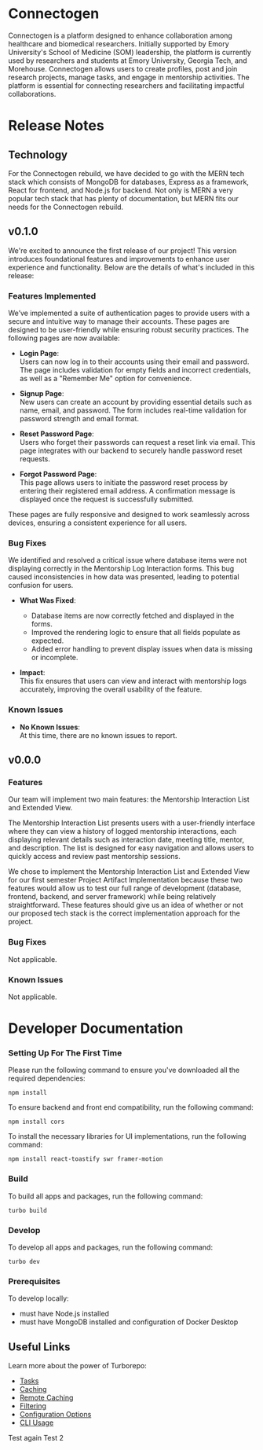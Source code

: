 # Connectogen

Connectogen is a platform designed to enhance collaboration among healthcare and biomedical researchers. Initially supported by Emory University's School of Medicine (SOM) leadership, the platform is currently used by researchers and students at Emory University, Georgia Tech, and Morehouse. Connectogen allows users to create profiles, post and join research projects, manage tasks, and engage in mentorship activities. The platform is essential for connecting researchers and facilitating impactful collaborations.

# Release Notes

## Technology

For the Connectogen rebuild, we have decided to go with the MERN tech stack which consists of MongoDB for databases, Express as a framework, React for frontend, and Node.js for backend. Not only is MERN a very popular tech stack that has plenty of documentation, but MERN fits our needs for the Connectogen rebuild.

## v0.1.0
We're excited to announce the first release of our project! This version introduces foundational features and improvements to enhance user experience and functionality. Below are the details of what's included in this release:

### Features Implemented
We’ve implemented a suite of authentication pages to provide users with a secure and intuitive way to manage their accounts. These pages are designed to be user-friendly while ensuring robust security practices. The following pages are now available:  

- **Login Page**:  
  Users can now log in to their accounts using their email and password. The page includes validation for empty fields and incorrect credentials, as well as a "Remember Me" option for convenience.  

- **Signup Page**:  
  New users can create an account by providing essential details such as name, email, and password. The form includes real-time validation for password strength and email format.  

- **Reset Password Page**:  
  Users who forget their passwords can request a reset link via email. This page integrates with our backend to securely handle password reset requests.  

- **Forgot Password Page**:  
  This page allows users to initiate the password reset process by entering their registered email address. A confirmation message is displayed once the request is successfully submitted.  

These pages are fully responsive and designed to work seamlessly across devices, ensuring a consistent experience for all users.

### Bug Fixes
We identified and resolved a critical issue where database items were not displaying correctly in the Mentorship Log Interaction forms. This bug caused inconsistencies in how data was presented, leading to potential confusion for users.  

- **What Was Fixed**:  
  - Database items are now correctly fetched and displayed in the forms.  
  - Improved the rendering logic to ensure that all fields populate as expected.  
  - Added error handling to prevent display issues when data is missing or incomplete.  

- **Impact**:  
  This fix ensures that users can view and interact with mentorship logs accurately, improving the overall usability of the feature.
  
### Known Issues
- **No Known Issues**:  
  At this time, there are no known issues to report.

## v0.0.0

### Features

Our team will implement two main features: the Mentorship Interaction List and Extended View.

The Mentorship Interaction List presents users with a user-friendly interface where they can view a history of logged mentorship interactions, each displaying relevant details such as interaction date, meeting title, mentor, and description. The list is designed for easy navigation and allows users to quickly access and review past mentorship sessions.

We chose to implement the Mentorship Interaction List and Extended View for our first semester Project Artifact Implementation because these two features would allow us to test our full range of development (database, frontend, backend, and server framework) while being relatively straightforward. These features should give us an idea of whether or not our proposed tech stack is the correct implementation approach for the project. 

### Bug Fixes

Not applicable.

### Known Issues

Not applicable.


# Developer Documentation

### Setting Up For The First Time
Please run the following command to ensure you've downloaded all the required dependencies:
```
npm install
``` 


To ensure backend and front end compatibility, run the following command:

```
npm install cors
```
To install the necessary libraries for UI implementations, run the following command:

```
npm install react-toastify swr framer-motion
```


### Build

To build all apps and packages, run the following command:

```
turbo build
```

### Develop

To develop all apps and packages, run the following command:

```
turbo dev
```

### Prerequisites

To develop locally:

- must have Node.js installed
- must have MongoDB installed and configuration of Docker Desktop

## Useful Links

Learn more about the power of Turborepo:

- [Tasks](https://turbo.build/repo/docs/core-concepts/monorepos/running-tasks)
- [Caching](https://turbo.build/repo/docs/core-concepts/caching)
- [Remote Caching](https://turbo.build/repo/docs/core-concepts/remote-caching)
- [Filtering](https://turbo.build/repo/docs/core-concepts/monorepos/filtering)
- [Configuration Options](https://turbo.build/repo/docs/reference/configuration)
- [CLI Usage](https://turbo.build/repo/docs/reference/command-line-reference)

Test again
Test 2
